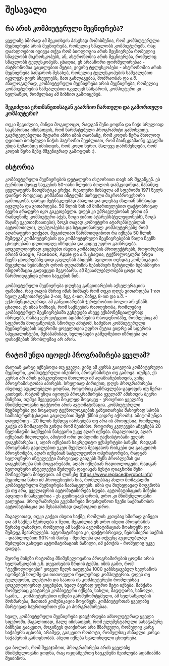 # შესავალი

## რა არის კომპიუტერული მეცნიერება?
ყველაზე ხშირად ამ შეკითხვის პასუხად მომისმენია, რომ კომპიუტერული მეცნიერება არის მეცნიერება, რომელიც სწავლობს კომპიუტერებს. რაც დაახლოებით იგივეა თქვა რომ ბიოლოგია არის მეცნიერება რომელიც სწავლობს მიკროსკოპებს, ან, ასტრონომია არის მეცნიერება, რომელიც სწავლობს ტელესკოპებს. ცხადია, ეს არასწორი ფორმულირებაა - ასტრონომია გაცილებით მეტია, ვიდრე ტელესკოპები - ასტრონომია არის მეცნიერება სამყაროს შესახებ, რომელიც ტელესკოპების საშუალებით იკვლევს ციურ სხეულებს, მათ განლაგებას, მოძრაობას და ა.შ. ანალოგიურად, კომპიუტერული მეცნიერება არის მეცნიერება, რომელიც კომპიუტერების საშუალებით იკვლევს სამყაროს, კომპიუტერი კი - ხელსაწყო, რომელსაც ამ მიზნით გამოიყენებ.
### შეგიძლია ერთმანეთისაგან გაარჩიო ჩართული და გამორთული კომპიუტერი?
თუკი შეგიძლია, მინდა მოგილოცო, რადგან შენი ცოდნა და ნიჭი სრულიად საკმარისია იმისათვის, რომ წარმატებული პროგრამიტი გამოხვიდე. გავრცელებულია მცდარი აზრი იმის თაობაზე, რომ კოდის წერა მხოლოდ ღვითით ბოძებული ნიჭის პატრონთ შეუძლიათ, რომ მაინცდამაინც გუგლში უნდა მუშაობდე იმისთვის, რომ კოდი წერო. მალევე დარწმუნდები, რომ კოდის წერა შენც მშვენივრად გამოგდის :).

## ისტორია
კომპიუტერული მეცნიერების დეტალური ისტორიით თავს არ შეგაწყენ. ეს ტერმინი მეოცე საუკუნის 50-იანი წლების ბოლოს დამკვიდრდა, მანამდე ყველაფერს მათემატიკა ერქვა. რეალური წინსვლა ამ სფეროში 1971 წელს დაიწყო როდესაც კომპანია ინტელმა პირველი მიკროპროცესორი გამოიგონა. დარგი მეტნაკლებად ახალია და დღესაც ძალიან სწრაფად იცვლება და ვითარდება. 50 წლის წინ ამ მიმართულებით ფაქტობრივად ბევრი არაფერი იყო გაკეთებული. დღეს კი უმრავლესობას ერთი ან რამდენიმე კომპიუტერი აქვს, ზოგი ჯიბით ატარებს(ტელეფონებს), ზოგს მაჯაზე უკეთია(საათები), ზოგს თავად კომიუტერი ატარებს(ტესლას ავტომობილი), ლეპტოპებსა და სტაციონარულ კომპიუტერებზე რომ აღარაფერი ვთქვათ. შეგიძლიათ წარმოიდგინოთ რა იქნება 50 წლის შემდეგ?
კომპიუტერების და კომპიუტერული მეცნიერებების წილი ჩვენს ცხოვრებაში დღითიდღე იზრდება და კიდევ უფრო გაიზრდება. ყოველდღიურად ვიყენებთ ისეთი კომპანიების პროდუქტრებს, როგორებიც არიან Google, Facebook, Apple და ა.შ. ცხადია, ტექნოლოგიური ზრდა ჩვენს ცხოვრებაზე დიდ გავლენას ახდენს. ავიღოთ თუნდაც კომუნიკაცია. შეგვძლია ნებისმიერ დროს დედამიწის ნებისმიერ წერტილში ნებისმიერი ინფორმაცია გადავცეთ მეგობარს. ამ შესაძლებლობებს ცოტა თუ წარმოიდგენდა ერთი საუკუნის წინ.


კომპიუტერული მეცნიერება დღესაც განვითარების აქსელერაციის ფაზაშია. რაც თავის მხრივ იმას ნიშნავს რომ თუკი დღეს ვითარდება 1-ით ხვალ განვითარდება 2-ით, ზეგ 4-ით, მაზეგ 8-ით და ა.შ. - ექპონენციალურად. ამ განვითარებას ჯერჯერობით ბოლო არ უჩანს. ცხადია, ეს იმას ნიშნავს, რომ საქმეების რაოდენობა, რომლებიც კომპიუტერულ მეცნიერებაში გვხვდება ასევე ექსპონენციალურად იზრდება, რასაც ვერ ვიტყვით ადამიანების რაოდენობაზე, რომლებიც ამ სფეროში მოღვაწეობენ. სწორედ ამიტომ, სამუშაო კომპიუტერული მეცნიერებების სფეროში ყოველთვის უფრო მეტია ვიდრე ამ სფეროს სპეციალისტები, შესაბამისად, ხელფასები გამუდმებით იზრდება და დასაქმების პრობლემაც არ არის.


## რატომ უნდა იცოდეს პროგრამირება ყველამ?
ძალიან კარგი იქნებოდა თუ ყველა, ვინც ამ კურსს გაივლის კომპიტერული მეცნიერი, კომპიუტერული ინჟინრი, პროგრამისტი თუ გამოვა. თუმცა, ეს კურსი არ არის განკუთვნილი მხოლოდ იმ ადამიანებისთვის, ვინც პროგრამისტობას აპირებს. სრულიად პირიქით, დღეს პროგრამირება ისეთივე აუცილებელი ცოდნაა, როგორიც გამრავლება-გაყოფის თუ წერა-კითხვის.
რატომ უნდა იცოდეს პროგრამირება ყველამ? ამისთვის ბევრი მიზეზია, თუმცა შევეცდები მოკლედ მოგიყვე - ერთერთი ყველაზე მნიშვნელოვანი ფაქტორი არის ავტომატიზაცია. კომპიუტერული მეცნიერება და ზოგადად ტექნოლოგიების განვითარება მასიურად სპობს სამსახურებს(ცხადია გაცილებით მეტს ქმნის ვიდრე აქრობს). ამიტომ უნდა დაფიქრდე - 20 წლის შემდეგ იარსებებს თუ არა ის პროფესია, რომელიც გაქვს ან მომავალში გინდა რომ შეიძინო. როგორც კვლევები აჩვენებს 20 წელიწადში საქმეების ნახევარი უკვე აღარ იქნება. მაგალითად, აღარ იქნებიან მძღოლები, ამიტომ ორი დიპლომი ტაქსისტობაში ვეღარ დაგეხმარება :), აღარ იქნებიან საკრედიტო ექსპერტები ბანკში, რადგან პროგრამას გაცილებით უკეთ შეუძლია შეაფასოს რისკები და გააკეთოს პროგნოზები, აღარ იქნებიან სატელეფონო ოპერატორები, რადგან ხელოვნური ინტელექტი მარტივად გაიგებს შენს პრობლემას და დაგეხმარება მის მოგვარებაში, აღარ იქნებიან რადიოლოგები, რადგან ხელოვნური ინტელექტი შეძლებს დაგისვას ზუსტი დიაგნოზი შენი მონაცემების მიხედვით. ამ ლინკზე (https://www.replacedbyrobot.info) შეგიძლია ნახო იმ პროფესიების სია, რომლებსაც ახლო მომავალში კომპიუტერული მეცნიერება ჩაანაცვლებს. იმის და მიუხედავად მოგვწონს ეს თუ არა, ყველაფრის ავტომატიზირება ხდება.
ავტომატიზაციის მიზეზი ადვილი მისახვედრია - ეს გვიზოგავს დროს, დრო კი მნიშვნელოვანი ვალუტაა. პროგრამირება გვეხმარება მოვახდინოთ ჩვენი საქმიანობის ავტომატიზაცია და შესაბამისად დავზოგოთ დრო.


მაგალითად, თუკი გაქვთ ისეთი საქმე, რომლის კეთებაც ხშირად გიწევთ და ამ საქმეს სჭირდება x წუთი, შეგიძლია ეს დრო ისეთი პროგრამის წერაზე დახარჯო, რომელიც ამ საქმის ავტომატიზაციას მოახდენს და შემდეგ შეასრულებს. ავტომატიზაცია კი, ფაქტობრივად, ნებისმიერი საქმის - დაახლოებით 90%-ის მაინც - შეიძლება და თქვენც აუცილებლად შეძლებთ გახდეთ ავტომატიზაციის ნაწილი, იმ ეპოქის - რომელიც უკვე დადგა.


მეორე მიზეზი რატომაც მნიშვნელოვანია პროგრამირების ცოდნა არის ხელსაწყოების ე.წ. დევაისების ზრდის ტემპი. იმის გამო, რომ "ტექნოლოგიები" ყოველ წელს იაფდება 1000 განსხვავებულ ხელსაწოს იგონებენ ხოლმე და თითოეული რეალურად კომპიუტერია. დღეს თუ ტელეფონი, ლეპტოპი და საათია ის კომპიუტერები რომლებსაც ყოველდღიურად ვიყენებთ, ხვალ ბევრად უფრო მეტი იქნება. მანქანა რომელსაც გაატარებ კომპიუტერი იქნება, სახლი, მადუღარა, საწოლი, სკამი,... კომპიუტერებით იქნები გარშემორტყმული, ამ ხელსაწყოების მოხმარება, მათთან კომუნიკაცია მოგიწევს. კომპიუტერთან ყველაზე მარტივად საურთიერთო ენა კი პორგრამირებაა.

ხვალ, კომპიუტერული მეცნიერება დაგჭირდება აბსოლუტურად ყველა სფეროში. მაგალითად, მალე იმისათვის, რომ ელემენტარული სახაჭაპურე ბიზნესი გააკეთო, მოგიწევს დაიქირაო არა მზარეული, რომელიც კარგ ხაჭაპურს აცხობს, არამედ, გააკეთო რობოტი, რომელსაც ასწავლი კარგი ხაჭაპურის გამოცხობას. ასეთი იქნება ხვალინდელი ცხოვრება.


და ბოლოს, რომ შევაჯამოთ, პროგრამირება არის ყველაზე მნიშვნელოვანი ცოდნა, რაც ოცდამეერთე საუკუნეში შეიძლება ადამიანმა შეიძინოს.